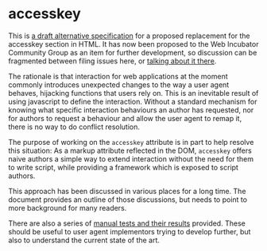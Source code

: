 # accesskey
This is [a draft alternative specification](http://chaals.github.io/accesskey/index.src.html) for a proposed replacement for the accesskey section in HTML. It has now been proposed to the Web Incubator Community Group as an item for further development, so discussion can be fragmented between filing issues here, or [talking about it there](http://discourse.wicg.io/t/user-interaction-with-web-apps/1177).

The rationale is that interaction for web applications at the moment commonly introduces unexpected changes to the way a user agent behaves, hijacking functions that users rely on. This is an inevitable result of using javascript to define the interaction. 
Without a standard mechanism for knowing what specific interaction behaviours an author has requested, nor for authors to request a behaviour and allow the user agent to remap it, there is no way to do conflict resolution.

The purpose of working on the `accesskey` attribute is in part to help resolve this situation: As a markup attribute reflected in the DOM, `accesskey` offers naive authors a simple way to extend interaction without the need for them to write script, while providing a framework which is exposed to script authors.

This approach has been discussed in various places for a long time. The document provides an outline of those discussions, but needs to point to more background for many readers.

There are also a series of [manual tests and their results](http://chaals.github.io/accesskey/tests/index.html) provided. These should be useful to user agent implementors trying to develop further, but also to understand the current state of the art.
